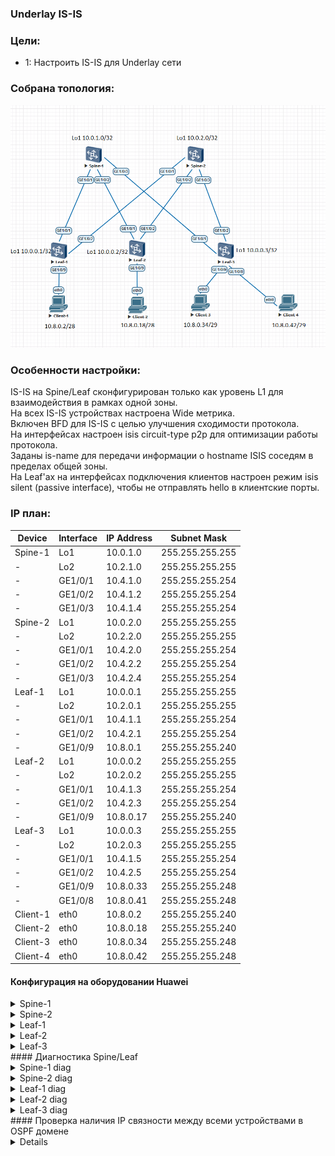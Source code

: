 ### Underlay IS-IS

### Цели:
- 1: Настроить IS-IS для Underlay сети

### Собрана топология:
![img_1.png](main_topology2.png)

### Особенности настройки:
IS-IS на Spine/Leaf сконфигурирован только как уровень L1 для взаимодействия в рамках одной зоны.<br>
На всех IS-IS устройствах настроена Wide метрика.<br>
Включен BFD для IS-IS с целью улучшения сходимости протокола.<br>
На интерфейсах настроен isis circuit-type p2p для оптимизации работы протокола.<br>
Заданы is-name для передачи информации о hostname ISIS соседям в пределах общей зоны.<br>
На Leaf'ах на интерфейсах подключения клиентов настроен режим isis silent (passive interface), чтобы не отправлять hello в клиентские порты.<br>

### IP план:
Device|Interface|IP Address|Subnet Mask
---|---|---|---
Spine-1|Lo1|10.0.1.0|255.255.255.255
-|Lo2|10.2.1.0|255.255.255.255
-|GE1/0/1|10.4.1.0|255.255.255.254
-|GE1/0/2|10.4.1.2|255.255.255.254
-|GE1/0/3|10.4.1.4|255.255.255.254
Spine-2|Lo1|10.0.2.0|255.255.255.255
-|Lo2|10.2.2.0|255.255.255.255
-|GE1/0/1|10.4.2.0|255.255.255.254
-|GE1/0/2|10.4.2.2|255.255.255.254
-|GE1/0/3|10.4.2.4|255.255.255.254
Leaf-1|Lo1|10.0.0.1|255.255.255.255
-|Lo2|10.2.0.1|255.255.255.255
-|GE1/0/1|10.4.1.1|255.255.255.254
-|GE1/0/2|10.4.2.1|255.255.255.254
-|GE1/0/9|10.8.0.1|255.255.255.240
Leaf-2|Lo1|10.0.0.2|255.255.255.255
-|Lo2|10.2.0.2|255.255.255.255
-|GE1/0/1|10.4.1.3|255.255.255.254
-|GE1/0/2|10.4.2.3|255.255.255.254
-|GE1/0/9|10.8.0.17|255.255.255.240
Leaf-3|Lo1|10.0.0.3|255.255.255.255
-|Lo2|10.2.0.3|255.255.255.255
-|GE1/0/1|10.4.1.5|255.255.255.254
-|GE1/0/2|10.4.2.5|255.255.255.254
-|GE1/0/9|10.8.0.33|255.255.255.248
-|GE1/0/8|10.8.0.41|255.255.255.248
Client-1|eth0|10.8.0.2|255.255.255.240
Client-2|eth0|10.8.0.18|255.255.255.240
Client-3|eth0|10.8.0.34|255.255.255.248
Client-4|eth0|10.8.0.42|255.255.255.248

#### Конфигурация на оборудовании Huawei
<details>
<summary> Spine-1 </summary>
#<br>
sysname Spine-1<br>
#<br>
bfd<br>
#<br>
isis 33<br>         
 is-level level-1<br>
 cost-style wide<br>
 network-entity 49.0052.0100.0000.1000.00<br>
 is-name Spine-1<br>
#<br>
interface GE1/0/1<br>
 undo portswitch<br>
 description to Leaf-1<br>
 undo shutdown<br>
 ip address 10.4.1.0 255.255.255.254<br>
 isis enable 33<br>
 isis circuit-type p2p<br>
 isis bfd static<br>
#<br>
interface GE1/0/2<br>
 undo portswitch<br>
 description to Leaf-2<br>
 undo shutdown<br>
 ip address 10.4.1.2 255.255.255.254<br>
 isis enable 33<br>
 isis circuit-type p2p<br>
 isis bfd static<br>
#<br>
interface GE1/0/3<br>
 undo portswitch<br>
 description to Leaf-3<br>
 undo shutdown<br>
 ip address 10.4.1.4 255.255.255.254<br>
 isis enable 33<br>
 isis circuit-type p2p<br>
 isis bfd static<br>
#<br>
interface LoopBack1<br>
 description underlay<br>
 ip address 10.0.1.0 255.255.255.255<br>
 isis enable 33<br>
#<br>
interface LoopBack2<br>
 description overlay<br>
 ip address 10.2.1.0 255.255.255.255<br>
 isis enable 33<br>
#<br>
bfd To_Leaf-1 bind peer-ip 10.4.1.1 interface GE1/0/1<br>
 discriminator local 101<br>
 discriminator remote 11<br>
#<br>
bfd To_Leaf-2 bind peer-ip 10.4.1.3 interface GE1/0/2<br>
 discriminator local 201<br>
 discriminator remote 21<br>
#<br>
bfd To_Leaf-3 bind peer-ip 10.4.1.5 interface GE1/0/3<br>
 discriminator local 301<br>
 discriminator remote 31<br>
#<br>
</details>
<details>
<summary> Spine-2 </summary>
#<br>
sysname Spine-2<br>
#<br>
bfd<br>
#<br>
isis 33<br>         
 is-level level-1<br>
 cost-style wide<br>
 network-entity 49.0052.0100.0000.2000.00<br>
 is-name Spine-2<br>
#<br>
interface GE1/0/1<br>
 undo portswitch<br>
 description to Leaf-1<br>
 undo shutdown<br>
 ip address 10.4.2.0 255.255.255.254<br>
 isis enable 33<br>
 isis circuit-type p2p<br>
 isis bfd static<br>
#<br>
interface GE1/0/2<br>
 undo portswitch<br>
 description to Leaf-2<br>
 undo shutdown<br>
 ip address 10.4.2.2 255.255.255.254<br>
 isis enable 33<br>
 isis circuit-type p2p<br>
 isis bfd static<br>
#<br>
interface GE1/0/3<br>
 undo portswitch<br>
 description to Leaf-3<br>
 undo shutdown<br>
 ip address 10.4.2.4 255.255.255.254<br>
 isis enable 33<br>
 isis circuit-type p2p<br>
 isis bfd static<br>
#<br>
interface LoopBack1<br>
 description underlay<br>
 ip address 10.0.2.0 255.255.255.255<br>
 isis enable 33<br>
#<br>
interface LoopBack2<br>
 description overlay<br>
 ip address 10.2.2.0 255.255.255.255<br>
 isis enable 33<br>
#<br>
bfd To_Leaf-1 bind peer-ip 10.4.2.1 interface GE1/0/1<br>
 discriminator local 102<br>
 discriminator remote 12<br>
#<br>
bfd To_Leaf-2 bind peer-ip 10.4.2.3 interface GE1/0/2<br>
 discriminator local 202<br>
 discriminator remote 22<br>
#<br>
bfd To_Leaf-3 bind peer-ip 10.4.2.5 interface GE1/0/3<br>
 discriminator local 302<br>
 discriminator remote 32<br>
#<br>
</details>
<details>
<summary> Leaf-1 </summary>
#<br>
sysname Leaf-1<br>
#<br>
bfd<br>
#<br>
isis 33<br>
 is-level level-1<br>
 cost-style wide<br>
 network-entity 49.0052.0100.0000.0001.00<br>
 is-name Leaf-1<br>
#<br>
interface GE1/0/1<br>
 undo portswitch<br>
 description to Spine-1<br>
 undo shutdown<br>
 ip address 10.4.1.1 255.255.255.254<br>
 isis enable 33<br>
 isis circuit-type p2p<br>
 isis bfd static<br>
#<br>
interface GE1/0/2<br>
 undo portswitch<br>
 description to Spine-2<br>
 undo shutdown<br>
 ip address 10.4.2.1 255.255.255.254<br>
 isis enable 33<br>
 isis circuit-type p2p<br>
 isis bfd static<br>
#<br>
interface GE1/0/9<br>
 undo portswitch<br>
 description to Client-1<br>
 undo shutdown<br>
 ip address 10.8.0.1 255.255.255.240<br>
 isis enable 33<br>
 isis silent <br>
#<br>
interface LoopBack1<br>
 description underlay<br>
 ip address 10.0.0.1 255.255.255.255<br>
 isis enable 33<br>
#<br>
interface LoopBack2<br>
 description overlay<br>
 ip address 10.2.0.1 255.255.255.255<br>
 isis enable 33<br>
#<br>
bfd to_Spine-1 bind peer-ip 10.4.1.0 interface GE1/0/1<br>
 discriminator local 11<br>
 discriminator remote 101<br>
#<br>
bfd to_Spine-2 bind peer-ip 10.4.2.0 interface GE1/0/2<br>
 discriminator local 12<br>
 discriminator remote 102<br>
#<br>
</details>
<details>
<summary> Leaf-2 </summary>
#<br>
sysname Leaf-2<br>
#<br>
bfd<br>
#<br>
isis 33<br>
 is-level level-1<br>
 cost-style wide<br>
 network-entity 49.0052.0100.0000.0002.00<br>
 is-name Leaf-2<br>
#<br>
interface GE1/0/1<br>
 undo portswitch<br>
 description to Spine-1<br>
 undo shutdown<br>
 ip address 10.4.1.3 255.255.255.254<br>
 isis enable 33<br>
 isis circuit-type p2p<br>
 isis bfd static<br>
#<br>
interface GE1/0/2<br>
 undo portswitch<br>
 description to Spine-2<br>
 undo shutdown<br>
 ip address 10.4.2.3 255.255.255.254<br>
 isis enable 33<br>
 isis circuit-type p2p<br>
 isis bfd static<br>
#<br>
interface GE1/0/9<br>
 undo portswitch<br>
 description to Client-2<br>
 undo shutdown<br>
 ip address 10.8.0.17 255.255.255.240<br>
 isis enable 33<br>
 isis silent <br>
#<br>
interface LoopBack1<br>
 description underlay<br>
 ip address 10.0.0.2 255.255.255.255<br>
 isis enable 33<br>
#<br>
interface LoopBack2<br>
 description overlay<br>
 ip address 10.2.0.2 255.255.255.255<br>
 isis enable 33<br>
#<br>
bfd to_Spine-1 bind peer-ip 10.4.1.2 interface GE1/0/1<br>
 discriminator local 21<br>
 discriminator remote 201<br>
#<br>
bfd to_Spine-2 bind peer-ip 10.4.2.2 interface GE1/0/2<br>
 discriminator local 22<br>
 discriminator remote 202<br>
#<br>
</details>
<details>
<summary> Leaf-3 </summary>
#<br>
 sysname Leaf-3<br>
#<br>
bfd<br>
#<br>
isis 33<br>
 is-level level-1<br>
 cost-style wide<br>
 network-entity 49.0052.0100.0000.0003.00<br>
 is-name Leaf-3<br>
#<br>
interface GE1/0/1<br>
 undo portswitch<br>
 description to Spine-1<br>
 undo shutdown<br>
 ip address 10.4.1.5 255.255.255.254<br>
 isis enable 33<br>
 isis circuit-type p2p<br>
 isis bfd static<br>
#<br>
interface GE1/0/2<br>
 undo portswitch<br>
 description to Spine-2<br>
 undo shutdown<br>
 ip address 10.4.2.5 255.255.255.254<br>
 isis enable 33<br>
 isis circuit-type p2p<br>
 isis bfd static<br>
#<br>
interface GE1/0/8<br>
 undo portswitch<br>
 description to Client-4<br>
 undo shutdown<br>
 ip address 10.8.0.41 255.255.255.248<br>
 isis enable 33<br>
 isis silent <br>
#<br>
interface GE1/0/9<br>
 undo portswitch<br>
 description to Client-3<br>
 undo shutdown<br>
 ip address 10.8.0.33 255.255.255.248<br>
 isis enable 33<br>
 isis silent <br>
#<br>
interface LoopBack1<br>
 description underlay<br>
 ip address 10.0.0.3 255.255.255.255<br>
 isis enable 33<br>
#<br>
interface LoopBack2<br>
 description overlay<br>
 ip address 10.2.0.3 255.255.255.255<br>
 isis enable 33 <br>
#<br>
bfd to_Spine-1 bind peer-ip 10.4.1.4 interface GE1/0/1<br>
 discriminator local 31<br>
 discriminator remote 301<br>
#<br>
bfd to_Spine-2 bind peer-ip 10.4.2.4 interface GE1/0/2<br>
 discriminator local 32<br>
 discriminator remote 302<br>
#<br>
</details>
#### Диагностика Spine/Leaf

<details>
<summary> Spine-1 diag </summary>
 
 ```
<Spine-1>display ip routing-table
Proto: Protocol        Pre: Preference
Route Flags: R - relay, D - download to fib, T - to vpn-instance, B - black hole route
------------------------------------------------------------------------------
Routing Table : _public_
         Destinations : 27       Routes : 31        

Destination/Mask    Proto   Pre  Cost        Flags NextHop         Interface

       10.0.0.1/32  ISIS-L1 15   10            D   10.4.1.1        GE1/0/1
       10.0.0.2/32  ISIS-L1 15   10            D   10.4.1.3        GE1/0/2
       10.0.0.3/32  ISIS-L1 15   10            D   10.4.1.5        GE1/0/3
       10.0.1.0/32  Direct  0    0             D   127.0.0.1       LoopBack1
       10.0.2.0/32  ISIS-L1 15   20            D   10.4.1.1        GE1/0/1
                    ISIS-L1 15   20            D   10.4.1.3        GE1/0/2
                    ISIS-L1 15   20            D   10.4.1.5        GE1/0/3
       10.2.0.1/32  ISIS-L1 15   10            D   10.4.1.1        GE1/0/1
       10.2.0.2/32  ISIS-L1 15   10            D   10.4.1.3        GE1/0/2
       10.2.0.3/32  ISIS-L1 15   10            D   10.4.1.5        GE1/0/3
       10.2.1.0/32  Direct  0    0             D   127.0.0.1       LoopBack2
       10.2.2.0/32  ISIS-L1 15   20            D   10.4.1.1        GE1/0/1
                    ISIS-L1 15   20            D   10.4.1.3        GE1/0/2
                    ISIS-L1 15   20            D   10.4.1.5        GE1/0/3
       10.4.1.0/31  Direct  0    0             D   10.4.1.0        GE1/0/1
       10.4.1.0/32  Direct  0    0             D   127.0.0.1       GE1/0/1
       10.4.1.2/31  Direct  0    0             D   10.4.1.2        GE1/0/2
       10.4.1.2/32  Direct  0    0             D   127.0.0.1       GE1/0/2
       10.4.1.4/31  Direct  0    0             D   10.4.1.4        GE1/0/3
       10.4.1.4/32  Direct  0    0             D   127.0.0.1       GE1/0/3
       10.4.2.0/31  ISIS-L1 15   20            D   10.4.1.1        GE1/0/1
       10.4.2.2/31  ISIS-L1 15   20            D   10.4.1.3        GE1/0/2
       10.4.2.4/31  ISIS-L1 15   20            D   10.4.1.5        GE1/0/3
       10.8.0.0/28  ISIS-L1 15   20            D   10.4.1.1        GE1/0/1
      10.8.0.16/28  ISIS-L1 15   20            D   10.4.1.3        GE1/0/2
      10.8.0.32/29  ISIS-L1 15   20            D   10.4.1.5        GE1/0/3
      10.8.0.40/29  ISIS-L1 15   20            D   10.4.1.5        GE1/0/3
      127.0.0.0/8   Direct  0    0             D   127.0.0.1       InLoopBack0
      127.0.0.1/32  Direct  0    0             D   127.0.0.1       InLoopBack0
127.255.255.255/32  Direct  0    0             D   127.0.0.1       InLoopBack0
255.255.255.255/32  Direct  0    0             D   127.0.0.1       InLoopBack0

<Spine-1>display isis peer 

Peer Information for ISIS(33)
--------------------------------------------------------------------------------
                         
  System Id     Interface       Circuit Id        State HoldTime(s) Type     PRI
--------------------------------------------------------------------------------
Leaf-1          GE1/0/1         0000000006         Up            28 L1       -- 
Leaf-2          GE1/0/2         0000000006         Up            30 L1       -- 
Leaf-3          GE1/0/3         0000000006         Up            29 L1       -- 

Total Peer(s): 3

<Spine-1>display isis bfd session all

BFD session information for ISIS(33)
------------------------------------------------------------------------------
Peer System ID : Leaf-1                Interface : GE1/0/1            
TX : 1000          BFD State : up      Peer IP Address : 10.4.1.1
RX : 1000          LocDis : 101        Local IP Address: 0.0.0.0
Multiplier : 3     RemDis : 11         Type : L1  
Diag : No diagnostic information
Peer System ID : Leaf-2                Interface : GE1/0/2            
TX : 1000          BFD State : up      Peer IP Address : 10.4.1.3
RX : 1000          LocDis : 201        Local IP Address: 0.0.0.0
Multiplier : 3     RemDis : 21         Type : L1  
Diag : No diagnostic information
Peer System ID : Leaf-3                Interface : GE1/0/3            
TX : 1000          BFD State : up      Peer IP Address : 10.4.1.5
RX : 1000          LocDis : 301        Local IP Address: 0.0.0.0
Multiplier : 3     RemDis : 31         Type : L1  
Diag : No diagnostic information
Total BFD session(s): 3
```
</details>
<details>
<summary> Spine-2 diag </summary>
 
 ```
<Spine-2>display ip routing-table 
Proto: Protocol        Pre: Preference
Route Flags: R - relay, D - download to fib, T - to vpn-instance, B - black hole route
------------------------------------------------------------------------------
Routing Table : _public_
         Destinations : 27       Routes : 31        

Destination/Mask    Proto   Pre  Cost        Flags NextHop         Interface

       10.0.0.1/32  ISIS-L1 15   10            D   10.4.2.1        GE1/0/1
       10.0.0.2/32  ISIS-L1 15   10            D   10.4.2.3        GE1/0/2
       10.0.0.3/32  ISIS-L1 15   10            D   10.4.2.5        GE1/0/3
       10.0.1.0/32  ISIS-L1 15   20            D   10.4.2.1        GE1/0/1
                    ISIS-L1 15   20            D   10.4.2.3        GE1/0/2
                    ISIS-L1 15   20            D   10.4.2.5        GE1/0/3
       10.0.2.0/32  Direct  0    0             D   127.0.0.1       LoopBack1
       10.2.0.1/32  ISIS-L1 15   10            D   10.4.2.1        GE1/0/1
       10.2.0.2/32  ISIS-L1 15   10            D   10.4.2.3        GE1/0/2
       10.2.0.3/32  ISIS-L1 15   10            D   10.4.2.5        GE1/0/3
       10.2.1.0/32  ISIS-L1 15   20            D   10.4.2.1        GE1/0/1
                    ISIS-L1 15   20            D   10.4.2.3        GE1/0/2
                    ISIS-L1 15   20            D   10.4.2.5        GE1/0/3
       10.2.2.0/32  Direct  0    0             D   127.0.0.1       LoopBack2
       10.4.1.0/31  ISIS-L1 15   20            D   10.4.2.1        GE1/0/1
       10.4.1.2/31  ISIS-L1 15   20            D   10.4.2.3        GE1/0/2
       10.4.1.4/31  ISIS-L1 15   20            D   10.4.2.5        GE1/0/3
       10.4.2.0/31  Direct  0    0             D   10.4.2.0        GE1/0/1
       10.4.2.0/32  Direct  0    0             D   127.0.0.1       GE1/0/1
       10.4.2.2/31  Direct  0    0             D   10.4.2.2        GE1/0/2
       10.4.2.2/32  Direct  0    0             D   127.0.0.1       GE1/0/2
       10.4.2.4/31  Direct  0    0             D   10.4.2.4        GE1/0/3
       10.4.2.4/32  Direct  0    0             D   127.0.0.1       GE1/0/3
       10.8.0.0/28  ISIS-L1 15   20            D   10.4.2.1        GE1/0/1
      10.8.0.16/28  ISIS-L1 15   20            D   10.4.2.3        GE1/0/2
      10.8.0.32/29  ISIS-L1 15   20            D   10.4.2.5        GE1/0/3
      10.8.0.40/29  ISIS-L1 15   20            D   10.4.2.5        GE1/0/3
      127.0.0.0/8   Direct  0    0             D   127.0.0.1       InLoopBack0
      127.0.0.1/32  Direct  0    0             D   127.0.0.1       InLoopBack0
127.255.255.255/32  Direct  0    0             D   127.0.0.1       InLoopBack0
255.255.255.255/32  Direct  0    0             D   127.0.0.1       InLoopBack0

<Spine-2>display isis peer 

Peer Information for ISIS(33)
--------------------------------------------------------------------------------
                         
  System Id     Interface       Circuit Id        State HoldTime(s) Type     PRI
--------------------------------------------------------------------------------
Leaf-1          GE1/0/1         0000000007         Up            28 L1       -- 
Leaf-2          GE1/0/2         0000000007         Up            25 L1       -- 
Leaf-3          GE1/0/3         0000000007         Up            24 L1       -- 

Total Peer(s): 3

<Spine-2>display isis bfd session all 

BFD session information for ISIS(33)
------------------------------------------------------------------------------
Peer System ID : Leaf-1                Interface : GE1/0/1            
TX : 1000          BFD State : up      Peer IP Address : 10.4.2.1
RX : 1000          LocDis : 102        Local IP Address: 0.0.0.0
Multiplier : 3     RemDis : 12         Type : L1  
Diag : No diagnostic information
Peer System ID : Leaf-2                Interface : GE1/0/2            
TX : 1000          BFD State : up      Peer IP Address : 10.4.2.3
RX : 1000          LocDis : 202        Local IP Address: 0.0.0.0
Multiplier : 3     RemDis : 22         Type : L1  
Diag : No diagnostic information
Peer System ID : Leaf-3                Interface : GE1/0/3            
TX : 1000          BFD State : up      Peer IP Address : 10.4.2.5
RX : 1000          LocDis : 302        Local IP Address: 0.0.0.0
Multiplier : 3     RemDis : 32         Type : L1  
Diag : No diagnostic information
Total BFD session(s): 3
```
</details>
<details>
<summary> Leaf-1 diag </summary>
 
 ```
<Leaf-1>display ip routing-table 
Proto: Protocol        Pre: Preference
Route Flags: R - relay, D - download to fib, T - to vpn-instance, B - black hole route
------------------------------------------------------------------------------
Routing Table : _public_
         Destinations : 28       Routes : 35        

Destination/Mask    Proto   Pre  Cost        Flags NextHop         Interface

       10.0.0.1/32  Direct  0    0             D   127.0.0.1       LoopBack1
       10.0.0.2/32  ISIS-L1 15   20            D   10.4.1.0        GE1/0/1
                    ISIS-L1 15   20            D   10.4.2.0        GE1/0/2
       10.0.0.3/32  ISIS-L1 15   20            D   10.4.1.0        GE1/0/1
                    ISIS-L1 15   20            D   10.4.2.0        GE1/0/2
       10.0.1.0/32  ISIS-L1 15   10            D   10.4.1.0        GE1/0/1
       10.0.2.0/32  ISIS-L1 15   10            D   10.4.2.0        GE1/0/2
       10.2.0.1/32  Direct  0    0             D   127.0.0.1       LoopBack2
       10.2.0.2/32  ISIS-L1 15   20            D   10.4.1.0        GE1/0/1
                    ISIS-L1 15   20            D   10.4.2.0        GE1/0/2
       10.2.0.3/32  ISIS-L1 15   20            D   10.4.1.0        GE1/0/1
                    ISIS-L1 15   20            D   10.4.2.0        GE1/0/2
       10.2.1.0/32  ISIS-L1 15   10            D   10.4.1.0        GE1/0/1
       10.2.2.0/32  ISIS-L1 15   10            D   10.4.2.0        GE1/0/2
       10.4.1.0/31  Direct  0    0             D   10.4.1.1        GE1/0/1
       10.4.1.1/32  Direct  0    0             D   127.0.0.1       GE1/0/1
       10.4.1.2/31  ISIS-L1 15   20            D   10.4.1.0        GE1/0/1
       10.4.1.4/31  ISIS-L1 15   20            D   10.4.1.0        GE1/0/1
       10.4.2.0/31  Direct  0    0             D   10.4.2.1        GE1/0/2
       10.4.2.1/32  Direct  0    0             D   127.0.0.1       GE1/0/2
       10.4.2.2/31  ISIS-L1 15   20            D   10.4.2.0        GE1/0/2
       10.4.2.4/31  ISIS-L1 15   20            D   10.4.2.0        GE1/0/2
       10.8.0.0/28  Direct  0    0             D   10.8.0.1        GE1/0/9
       10.8.0.1/32  Direct  0    0             D   127.0.0.1       GE1/0/9
      10.8.0.15/32  Direct  0    0             D   127.0.0.1       GE1/0/9
      10.8.0.16/28  ISIS-L1 15   30            D   10.4.1.0        GE1/0/1
                    ISIS-L1 15   30            D   10.4.2.0        GE1/0/2
      10.8.0.32/29  ISIS-L1 15   30            D   10.4.1.0        GE1/0/1
                    ISIS-L1 15   30            D   10.4.2.0        GE1/0/2
      10.8.0.40/29  ISIS-L1 15   30            D   10.4.1.0        GE1/0/1
                    ISIS-L1 15   30            D   10.4.2.0        GE1/0/2
      127.0.0.0/8   Direct  0    0             D   127.0.0.1       InLoopBack0
      127.0.0.1/32  Direct  0    0             D   127.0.0.1       InLoopBack0
127.255.255.255/32  Direct  0    0             D   127.0.0.1       InLoopBack0
255.255.255.255/32  Direct  0    0             D   127.0.0.1       InLoopBack0

<Leaf-1> display isis peer 

Peer Information for ISIS(33)
--------------------------------------------------------------------------------
                         
  System Id     Interface       Circuit Id        State HoldTime(s) Type     PRI
--------------------------------------------------------------------------------
Spine-1         GE1/0/1         0000000006         Up            22 L1       -- 
Spine-2         GE1/0/2         0000000006         Up            25 L1       -- 

Total Peer(s): 2

<Leaf-1>display isis bfd session all 

BFD session information for ISIS(33)
------------------------------------------------------------------------------
Peer System ID : Spine-1               Interface : GE1/0/1            
TX : 1000          BFD State : up      Peer IP Address : 10.4.1.0
RX : 1000          LocDis : 11         Local IP Address: 0.0.0.0
Multiplier : 3     RemDis : 101        Type : L1  
Diag : No diagnostic information
Peer System ID : Spine-2               Interface : GE1/0/2            
TX : 1000          BFD State : up      Peer IP Address : 10.4.2.0
RX : 1000          LocDis : 12         Local IP Address: 0.0.0.0
Multiplier : 3     RemDis : 102        Type : L1  
Diag : No diagnostic information
Total BFD session(s): 2
```
</details>
<details>
<summary> Leaf-2 diag </summary>
 
 ```
<Leaf-2> display ip routing-table 
Proto: Protocol        Pre: Preference
Route Flags: R - relay, D - download to fib, T - to vpn-instance, B - black hole route
------------------------------------------------------------------------------
Routing Table : _public_
         Destinations : 28       Routes : 35        

Destination/Mask    Proto   Pre  Cost        Flags NextHop         Interface

       10.0.0.1/32  ISIS-L1 15   20            D   10.4.1.2        GE1/0/1
                    ISIS-L1 15   20            D   10.4.2.2        GE1/0/2
       10.0.0.2/32  Direct  0    0             D   127.0.0.1       LoopBack1
       10.0.0.3/32  ISIS-L1 15   20            D   10.4.1.2        GE1/0/1
                    ISIS-L1 15   20            D   10.4.2.2        GE1/0/2
       10.0.1.0/32  ISIS-L1 15   10            D   10.4.1.2        GE1/0/1
       10.0.2.0/32  ISIS-L1 15   10            D   10.4.2.2        GE1/0/2
       10.2.0.1/32  ISIS-L1 15   20            D   10.4.1.2        GE1/0/1
                    ISIS-L1 15   20            D   10.4.2.2        GE1/0/2
       10.2.0.2/32  Direct  0    0             D   127.0.0.1       LoopBack2
       10.2.0.3/32  ISIS-L1 15   20            D   10.4.1.2        GE1/0/1
                    ISIS-L1 15   20            D   10.4.2.2        GE1/0/2
       10.2.1.0/32  ISIS-L1 15   10            D   10.4.1.2        GE1/0/1
       10.2.2.0/32  ISIS-L1 15   10            D   10.4.2.2        GE1/0/2
       10.4.1.0/31  ISIS-L1 15   20            D   10.4.1.2        GE1/0/1
       10.4.1.2/31  Direct  0    0             D   10.4.1.3        GE1/0/1
       10.4.1.3/32  Direct  0    0             D   127.0.0.1       GE1/0/1
       10.4.1.4/31  ISIS-L1 15   20            D   10.4.1.2        GE1/0/1
       10.4.2.0/31  ISIS-L1 15   20            D   10.4.2.2        GE1/0/2
       10.4.2.2/31  Direct  0    0             D   10.4.2.3        GE1/0/2
       10.4.2.3/32  Direct  0    0             D   127.0.0.1       GE1/0/2
       10.4.2.4/31  ISIS-L1 15   20            D   10.4.2.2        GE1/0/2
       10.8.0.0/28  ISIS-L1 15   30            D   10.4.1.2        GE1/0/1
                    ISIS-L1 15   30            D   10.4.2.2        GE1/0/2
      10.8.0.16/28  Direct  0    0             D   10.8.0.17       GE1/0/9
      10.8.0.17/32  Direct  0    0             D   127.0.0.1       GE1/0/9
      10.8.0.31/32  Direct  0    0             D   127.0.0.1       GE1/0/9
      10.8.0.32/29  ISIS-L1 15   30            D   10.4.1.2        GE1/0/1
                    ISIS-L1 15   30            D   10.4.2.2        GE1/0/2
      10.8.0.40/29  ISIS-L1 15   30            D   10.4.1.2        GE1/0/1
                    ISIS-L1 15   30            D   10.4.2.2        GE1/0/2
      127.0.0.0/8   Direct  0    0             D   127.0.0.1       InLoopBack0
      127.0.0.1/32  Direct  0    0             D   127.0.0.1       InLoopBack0
127.255.255.255/32  Direct  0    0             D   127.0.0.1       InLoopBack0
255.255.255.255/32  Direct  0    0             D   127.0.0.1       InLoopBack0

<Leaf-2>display isis peer 

Peer Information for ISIS(33)
--------------------------------------------------------------------------------
                         
  System Id     Interface       Circuit Id        State HoldTime(s) Type     PRI
--------------------------------------------------------------------------------
Spine-1         GE1/0/1         0000000007         Up            25 L1       -- 
Spine-2         GE1/0/2         0000000007         Up            24 L1       -- 

Total Peer(s): 2

<Leaf-2>display isis bfd session all 

BFD session information for ISIS(33)
------------------------------------------------------------------------------
Peer System ID : Spine-1               Interface : GE1/0/1            
TX : 1000          BFD State : up      Peer IP Address : 10.4.1.2
RX : 1000          LocDis : 21         Local IP Address: 0.0.0.0
Multiplier : 3     RemDis : 201        Type : L1  
Diag : No diagnostic information
Peer System ID : Spine-2               Interface : GE1/0/2            
TX : 1000          BFD State : up      Peer IP Address : 10.4.2.2
RX : 1000          LocDis : 22         Local IP Address: 0.0.0.0
Multiplier : 3     RemDis : 202        Type : L1  
Diag : No diagnostic information
Total BFD session(s): 2
```
</details>
<details>
<summary> Leaf-3 diag </summary>
 
 ```
<Leaf-3>display ip routing-table 
Proto: Protocol        Pre: Preference
Route Flags: R - relay, D - download to fib, T - to vpn-instance, B - black hole route
------------------------------------------------------------------------------
Routing Table : _public_
         Destinations : 30       Routes : 36        

Destination/Mask    Proto   Pre  Cost        Flags NextHop         Interface

       10.0.0.1/32  ISIS-L1 15   20            D   10.4.1.4        GE1/0/1
                    ISIS-L1 15   20            D   10.4.2.4        GE1/0/2
       10.0.0.2/32  ISIS-L1 15   20            D   10.4.1.4        GE1/0/1
                    ISIS-L1 15   20            D   10.4.2.4        GE1/0/2
       10.0.0.3/32  Direct  0    0             D   127.0.0.1       LoopBack1
       10.0.1.0/32  ISIS-L1 15   10            D   10.4.1.4        GE1/0/1
       10.0.2.0/32  ISIS-L1 15   10            D   10.4.2.4        GE1/0/2
       10.2.0.1/32  ISIS-L1 15   20            D   10.4.1.4        GE1/0/1
                    ISIS-L1 15   20            D   10.4.2.4        GE1/0/2
       10.2.0.2/32  ISIS-L1 15   20            D   10.4.1.4        GE1/0/1
                    ISIS-L1 15   20            D   10.4.2.4        GE1/0/2
       10.2.0.3/32  Direct  0    0             D   127.0.0.1       LoopBack2
       10.2.1.0/32  ISIS-L1 15   10            D   10.4.1.4        GE1/0/1
       10.2.2.0/32  ISIS-L1 15   10            D   10.4.2.4        GE1/0/2
       10.4.1.0/31  ISIS-L1 15   20            D   10.4.1.4        GE1/0/1
       10.4.1.2/31  ISIS-L1 15   20            D   10.4.1.4        GE1/0/1
       10.4.1.4/31  Direct  0    0             D   10.4.1.5        GE1/0/1
       10.4.1.5/32  Direct  0    0             D   127.0.0.1       GE1/0/1
       10.4.2.0/31  ISIS-L1 15   20            D   10.4.2.4        GE1/0/2
       10.4.2.2/31  ISIS-L1 15   20            D   10.4.2.4        GE1/0/2
       10.4.2.4/31  Direct  0    0             D   10.4.2.5        GE1/0/2
       10.4.2.5/32  Direct  0    0             D   127.0.0.1       GE1/0/2
       10.8.0.0/28  ISIS-L1 15   30            D   10.4.1.4        GE1/0/1
                    ISIS-L1 15   30            D   10.4.2.4        GE1/0/2
      10.8.0.16/28  ISIS-L1 15   30            D   10.4.1.4        GE1/0/1
                    ISIS-L1 15   30            D   10.4.2.4        GE1/0/2
      10.8.0.32/29  Direct  0    0             D   10.8.0.33       GE1/0/9
      10.8.0.33/32  Direct  0    0             D   127.0.0.1       GE1/0/9
      10.8.0.39/32  Direct  0    0             D   127.0.0.1       GE1/0/9
      10.8.0.40/29  Direct  0    0             D   10.8.0.41       GE1/0/8
      10.8.0.41/32  Direct  0    0             D   127.0.0.1       GE1/0/8
      10.8.0.47/32  Direct  0    0             D   127.0.0.1       GE1/0/8
      127.0.0.0/8   Direct  0    0             D   127.0.0.1       InLoopBack0
      127.0.0.1/32  Direct  0    0             D   127.0.0.1       InLoopBack0
127.255.255.255/32  Direct  0    0             D   127.0.0.1       InLoopBack0
255.255.255.255/32  Direct  0    0             D   127.0.0.1       InLoopBack0

<Leaf-3> display isis peer 

Peer Information for ISIS(33)
--------------------------------------------------------------------------------
                         
  System Id     Interface       Circuit Id        State HoldTime(s) Type     PRI
--------------------------------------------------------------------------------
Spine-1         GE1/0/1         0000000008         Up            30 L1       -- 
Spine-2         GE1/0/2         0000000008         Up            28 L1       -- 

Total Peer(s): 2

<Leaf-3>display isis bfd session all

BFD session information for ISIS(33)
------------------------------------------------------------------------------
Peer System ID : Spine-1               Interface : GE1/0/1            
TX : 1000          BFD State : up      Peer IP Address : 10.4.1.4
RX : 1000          LocDis : 31         Local IP Address: 0.0.0.0
Multiplier : 3     RemDis : 301        Type : L1  
Diag : No diagnostic information
Peer System ID : Spine-2               Interface : GE1/0/2            
TX : 1000          BFD State : up      Peer IP Address : 10.4.2.4
RX : 1000          LocDis : 32         Local IP Address: 0.0.0.0
Multiplier : 3     RemDis : 302        Type : L1  
Diag : No diagnostic information
Total BFD session(s): 2
```
</details>
#### Проверка наличия IP связности между всеми устройствами в OSPF домене

<details>
 
```
Cl-1> show ip

NAME        : Cl-1[1]
IP/MASK     : 10.8.0.2/28
GATEWAY     : 10.8.0.1
DNS         : 
MAC         : 00:50:79:66:68:06
LPORT       : 20000
RHOST:PORT  : 127.0.0.1:30000
MTU         : 1500

Clients:

Cl-1> ping 10.8.0.18

84 bytes from 10.8.0.18 icmp_seq=1 ttl=61 time=8.203 ms
84 bytes from 10.8.0.18 icmp_seq=2 ttl=61 time=3.624 ms
84 bytes from 10.8.0.18 icmp_seq=3 ttl=61 time=3.745 ms
84 bytes from 10.8.0.18 icmp_seq=4 ttl=61 time=3.493 ms
84 bytes from 10.8.0.18 icmp_seq=5 ttl=61 time=3.453 ms

Cl-1> ping 10.8.0.34

84 bytes from 10.8.0.34 icmp_seq=1 ttl=61 time=5.133 ms
84 bytes from 10.8.0.34 icmp_seq=2 ttl=61 time=3.429 ms
84 bytes from 10.8.0.34 icmp_seq=3 ttl=61 time=3.227 ms
84 bytes from 10.8.0.34 icmp_seq=4 ttl=61 time=4.088 ms
84 bytes from 10.8.0.34 icmp_seq=5 ttl=61 time=5.524 ms

Cl-1> ping 10.8.0.42

84 bytes from 10.8.0.42 icmp_seq=1 ttl=61 time=4.425 ms
84 bytes from 10.8.0.42 icmp_seq=2 ttl=61 time=4.249 ms
84 bytes from 10.8.0.42 icmp_seq=3 ttl=61 time=3.607 ms
84 bytes from 10.8.0.42 icmp_seq=4 ttl=61 time=4.318 ms
84 bytes from 10.8.0.42 icmp_seq=5 ttl=61 time=4.359 ms

Leaf's:

Cl-1> ping 10.0.0.1

84 bytes from 10.0.0.1 icmp_seq=1 ttl=255 time=3.375 ms
84 bytes from 10.0.0.1 icmp_seq=2 ttl=255 time=1.141 ms
84 bytes from 10.0.0.1 icmp_seq=3 ttl=255 time=1.316 ms
84 bytes from 10.0.0.1 icmp_seq=4 ttl=255 time=2.019 ms
84 bytes from 10.0.0.1 icmp_seq=5 ttl=255 time=1.084 ms

Cl-1> ping 10.0.0.2

84 bytes from 10.0.0.2 icmp_seq=1 ttl=253 time=5.829 ms
84 bytes from 10.0.0.2 icmp_seq=2 ttl=253 time=4.099 ms
84 bytes from 10.0.0.2 icmp_seq=3 ttl=253 time=3.723 ms
84 bytes from 10.0.0.2 icmp_seq=4 ttl=253 time=3.762 ms
84 bytes from 10.0.0.2 icmp_seq=5 ttl=253 time=3.895 ms

Cl-1> ping 10.0.0.3

84 bytes from 10.0.0.3 icmp_seq=1 ttl=253 time=7.396 ms
84 bytes from 10.0.0.3 icmp_seq=2 ttl=253 time=5.383 ms
84 bytes from 10.0.0.3 icmp_seq=3 ttl=253 time=3.209 ms
84 bytes from 10.0.0.3 icmp_seq=4 ttl=253 time=4.323 ms
84 bytes from 10.0.0.3 icmp_seq=5 ttl=253 time=3.521 ms

Spines:

Cl-1> ping 10.0.1.0

84 bytes from 10.0.1.0 icmp_seq=1 ttl=254 time=7.850 ms
84 bytes from 10.0.1.0 icmp_seq=2 ttl=254 time=2.083 ms
84 bytes from 10.0.1.0 icmp_seq=3 ttl=254 time=2.445 ms
84 bytes from 10.0.1.0 icmp_seq=4 ttl=254 time=2.003 ms
84 bytes from 10.0.1.0 icmp_seq=5 ttl=254 time=2.379 ms

Cl-1> ping 10.0.2.0

84 bytes from 10.0.2.0 icmp_seq=1 ttl=254 time=6.598 ms
84 bytes from 10.0.2.0 icmp_seq=2 ttl=254 time=2.817 ms
84 bytes from 10.0.2.0 icmp_seq=3 ttl=254 time=2.604 ms
84 bytes from 10.0.2.0 icmp_seq=4 ttl=254 time=2.394 ms
84 bytes from 10.0.2.0 icmp_seq=5 ttl=254 time=2.183 ms

```
</details>
